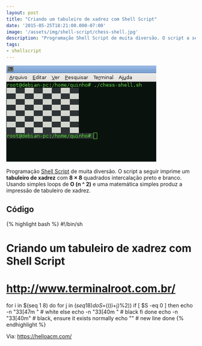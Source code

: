 ```yaml
---
layout: post
title: "Criando um tabuleiro de xadrez com Shell Script"
date: '2015-05-25T18:21:00.000-07:00'
image: '/assets/img/shell-script/chess-shell.jpg'
description: "Programação Shell Script de muita diversão. O script a seguir imprime um tabuleiro de xadrez com 8 × 8 quadrados intercalação preto e branco."
tags:
- shellscript
---
```

![Criando um tabuleiro de xadrez com Shell Script](/assets/img/shell-script/chess-shell.jpg "Criando um tabuleiro de xadrez com Shell Script")

Programação [Shell Script](http://www.terminalroot.com.br/shell/) de muita diversão. O script a seguir imprime um __tabuleiro de xadrez__ com __8 × 8__ quadrados intercalação preto e branco. Usando simples loops de __O (n ^ 2)__ e uma matemática simples produz a impressão de tabuleiro de xadrez.

## Código

{% highlight bash %}
#!/bin/sh
# Criando um tabuleiro de xadrez com Shell Script
# http://www.terminalroot.com.br/ 
for i in $(seq 1 8)
do
 for j in $(seq 1 8)
 do
 S=$(((i+j)%2))
 if [ $S -eq 0 ]
 then
 echo -n "33[47m " # white
 else
 echo -n "33[40m " # black
 fi
 done
 echo -n "33[40m" # black, ensure it exists normally
 echo "" # new line
done
{% endhighlight %}


Via: https://helloacm.com/

<script async src="https://pagead2.googlesyndication.com/pagead/js/adsbygoogle.js"></script>

<!-- Informat -->
<ins class="adsbygoogle"
 style="display:block"
 data-ad-client="ca-pub-2838251107855362"
 data-ad-slot="2327980059"
 data-ad-format="auto"
 data-full-width-responsive="true"></ins>

<script>
(adsbygoogle = window.adsbygoogle || []).push({});
</script>




